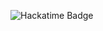![Hackatime Badge](https://github-readme-stats.hackclub.dev/api/wakatime?username=5456&api_domain=hackatime.hackclub.com&theme=catppuccin_mocha&custom_title=Hackatime+Stats&layout=compact&cache_seconds=0&langs_count=8)
